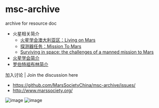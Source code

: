# msc-archive
archive for resource doc

* 火星相关简介
  * [火星学会澳大利亚区：Living on Mars](https://marssociety.org.au/sites/default/files/library/Living_on_Mars.ppt)
  * [探测器任务：Mission To Mars](https://www.millermicro.com/MissionToMars.ppt)
  * [Surviving in space: the challenges of a manned mission to  Mars](http://personalpages.to.infn.it/~solano/WWW/spazio/)
* [火星学会简介](https://github.com/MarsSocietyChina/msc-archive/issues/9)
* [罗伯特祖布林简介](https://github.com/MarsSocietyChina/msc-archive/blob/master/%E7%BD%97%E4%BC%AF%E7%89%B9%C2%B7%E7%A5%96%E6%9F%8F%E6%9E%97%E5%8D%9A%E5%A3%AB-Dr.RobertZubrin-%E7%AE%80%E4%BB%8B.md)

加入讨论 | Join the discussion here
* https://github.com/MarsSocietyChina/msc-archive/issues/
* http://www.marssociety.org/

![image](https://user-images.githubusercontent.com/1320252/51013779-4ef25b00-159f-11e9-8a84-129c039a5507.png)
![image](https://user-images.githubusercontent.com/1320252/51014364-36377480-15a2-11e9-9724-0ad7bb585856.png)
